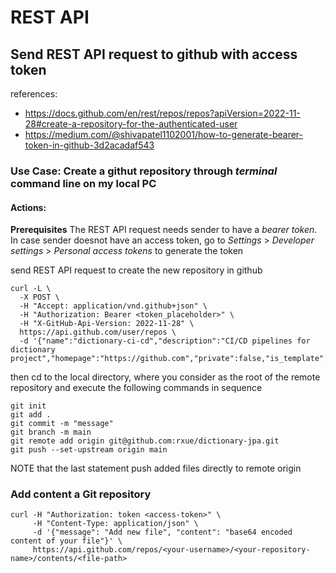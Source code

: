 # REST API
## Send REST API request to github with access token
references:
* https://docs.github.com/en/rest/repos/repos?apiVersion=2022-11-28#create-a-repository-for-the-authenticated-user
* https://medium.com/@shivapatel1102001/how-to-generate-bearer-token-in-github-3d2acadaf543
### Use Case: Create a githut repository through *terminal* command line on my local PC
#### Actions:
**Prerequisites**
The REST API request needs sender to have a *bearer token*. In case sender doesnot have an access token, go to *Settings* > *Developer settings* > *Personal access tokens* to generate the token

send REST API request to create the new repository in github

```
curl -L \
  -X POST \
  -H "Accept: application/vnd.github+json" \
  -H "Authorization: Bearer <token_placeholder>" \
  -H "X-GitHub-Api-Version: 2022-11-28" \
  https://api.github.com/user/repos \
  -d '{"name":"dictionary-ci-cd","description":"CI/CD pipelines for dictionary project","homepage":"https://github.com","private":false,"is_template":true}'
```
then cd to the local directory, where you consider as the root of the remote repository and execute the following commands in sequence

```
git init
git add .
git commit -m "message"
git branch -m main
git remote add origin git@github.com:rxue/dictionary-jpa.git 
git push --set-upstream origin main
```
NOTE that the last statement push added files directly to remote origin

### Add content a Git repository
```
curl -H "Authorization: token <access-token>" \
     -H "Content-Type: application/json" \
     -d '{"message": "Add new file", "content": "base64 encoded content of your file"}' \
     https://api.github.com/repos/<your-username>/<your-repository-name>/contents/<file-path>
```
